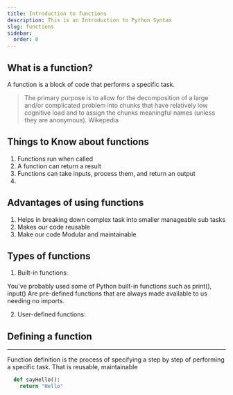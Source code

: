 ```yaml
---
title: Introduction to functions
description: This is an Introduction to Python Syntax
slug: functions
sidebar:
  order: 0
---
```


## What is a function?



A function is a block of code that performs a specific task.


>The primary purpose is to allow for the decomposition of a large and/or complicated problem into chunks that have relatively low cognitive load and to assign the chunks meaningful names (unless they are anonymous).  Wikepedia


## Things to Know about functions


1. Functions run when called 
2. A function can return a result
3. Functions can take inputs, process them, and return an output
4. 



## Advantages of using functions


1. Helps in breaking down complex task into smaller manageable sub tasks
2. Makes our code reusable
3. Make our code Modular and maintainable


## Types of functions



1. Built-in functions:

You've probably used some of Python built-in functions such as print(), input()
Are pre-defined functions that are always made available to us needing no imports.

2. User-defined functions:








## Defining a function

---

Function definition is the process of specifying a step by step of performing a specific task.
That is reusable, maintainable 



```py
  def sayHello():
    return "Hello"
```




